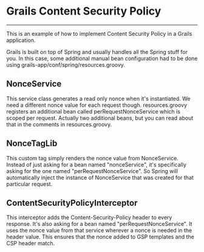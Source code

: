 # Grails Content Security Policy

---

This is an example of how to implement Content Security Policy in a Grails application.

Grails is built on top of Spring and usually handles all the Spring stuff for you. In this case, some additional manual bean configuration had to be done using grails-app/conf/spring/resources.groovy.

## NonceService

This service class generates a read only nonce when it's instantiated. We need a different nonce value for each request though. resources.groovy registers an additional bean called perRequestNonceService which is scoped per request. Actually two additional beans, but you can read about that in the comments in resources.groovy.

## NonceTagLib

This custom tag simply renders the nonce value from NonceService. Instead of just asking for a bean named "nonceService", it's specifically asking for the one named "perRequestNonceService". So Spring will automatically inject the instance of NonceService that was created for that particular request.

## ContentSecurityPolicyInterceptor

This interceptor adds the Content-Security-Policy header to every response. It's also asking for a bean named "perRequestNonceService". It uses the nonce value from that service wherever a nonce is needed in the header value. This ensures that the nonce added to GSP templates and the CSP header match. 